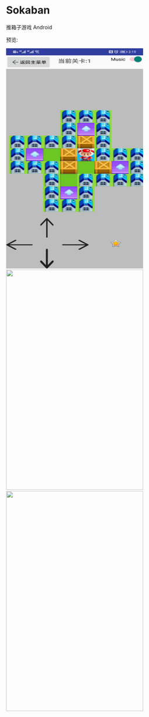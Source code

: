 # Sokaban
推箱子游戏 Android

预览:

<img src="https://github.com/TheDawnCc/Sokaban/blob/master/Preview/PreviewImg2.jpg" width="375" height="600"> 
<img src="https://github.com/TheDawnCc/Sokaban/blob/master/Preview/gif1.gif" width="375" height="600"> 
<img src="https://github.com/TheDawnCc/Sokaban/blob/master/Preview/gif2.gif" width="375" height="600"> 
